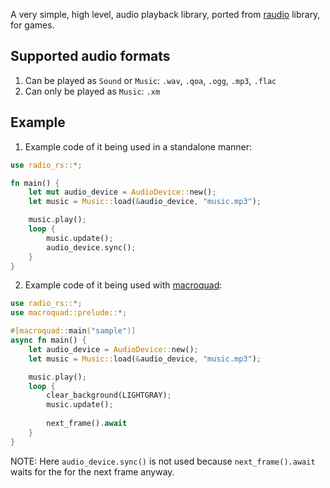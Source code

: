 A very simple, high level, audio playback library, ported from [raudio](https://github.com/raysan5/raudio) library, for games.

## Supported audio formats
1. Can be played as `Sound` or `Music`: `.wav`, `.qoa`, `.ogg`, `.mp3`, `.flac`
2. Can only be played as `Music`: `.xm`

## Example
1. Example code of it being used in a standalone manner:

```rust
use radio_rs::*;

fn main() {
    let mut audio_device = AudioDevice::new();
    let music = Music::load(&audio_device, "music.mp3");

    music.play();
    loop {
        music.update();
        audio_device.sync();
    }
}
```

2. Example code of it being used with [macroquad](https://github.com/not-fl3/macroquad):

```rust
use radio_rs::*;
use macroquad::prelude::*;

#[macroquad::main("sample")]
async fn main() {
    let audio_device = AudioDevice::new();
    let music = Music::load(&audio_device, "music.mp3");

    music.play();
    loop {
        clear_background(LIGHTGRAY);
        music.update();
        
        next_frame().await
    }
}
```

NOTE: Here `audio_device.sync()` is not used because `next_frame().await` waits for the for the next frame anyway.
